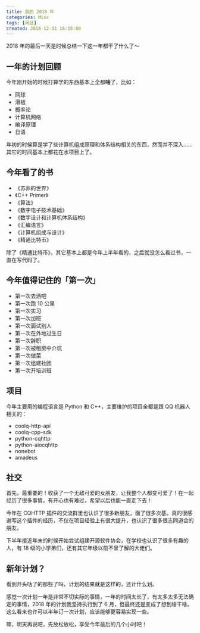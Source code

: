 ```yaml
---
title: 我的 2018 年
categories: Misc
tags: [闲扯]
created: 2018-12-31 16:16:00
---
```


2018 年的最后一天是时候总结一下这一年都干了什么了～

## 一年的计划回顾

今年刚开始的时候打算学的东西基本上全都**咕**了，比如：

- 网球
- 滑板
- 概率论
- 计算机网络
- 编译原理
- 日语

年初的时候算是学了些计算机组成原理和体系结构相关的东西，然而并不深入……其它的时间基本上都花在水项目上了。

## 今年看了的书

- 《苏菲的世界》
- 《C++ Primer》
- 《算法》
- 《数字电⼦技术基础》
- 《数字设计和计算机体系结构》
- 《汇编语言》
- 《计算机组成与设计》
- 《精通比特币》

除了《精通比特币》，其它基本上都是今年上半年看的，之后就没怎么看过书，一直在写代码了。

## 今年值得记住的「第一次」

- 第一次去酒吧
- 第一次跑 10 公里
- 第一次实习
- 第一次加班
- 第一次面试别人
- 第一次在外地过生日
- 第一次辞职
- 第一次被租房中介坑
- 第一次做菜
- 第一次组建社团
- 第一次开培训班

## 项目

今年主要用的编程语言是 Python 和 C++，主要维护的项目全都是跟 QQ 机器人相关的：

- coolq-http-api
- coolq-cpp-sdk
- python-cqhttp
- python-aiocqhttp
- nonebot
- amadeus

## 社交

首先，最重要的！收获了一个无敌可爱的女朋友，让我整个人都变可爱了！在一起经历了很多事情，有开心也有难过，希望以后也能一直走下去！

今年在 CQHTTP 插件的交流群里也认识了很多新朋友，面了很多次基。真的很感谢写这个插件的经历，不仅在项目经验上有很大提升，也认识了很多很志同道合的朋友。

下半年接近年末的时候开始尝试组建开源软件协会，在学校也认识了很多有趣的人，有 18 级的小学弟们，还有其它年级以前不曾了解的大佬们。

## 新年计划？

看到开头咕了的那些了吗，计划的结果就是这样的，还计什么划。

感觉一次计划一年是非常不切实际的事情，一年的时间太长了，有太多太多无法确定的事情，2018 年的计划我坚持执行到了 6 月，但最终还是变成了想到啥干啥。这么看来也许可以半年订一次计划，应该能够更容易实现一些。

嘛，明天再说吧，先放松放松，享受今年最后的几个小时吧！
